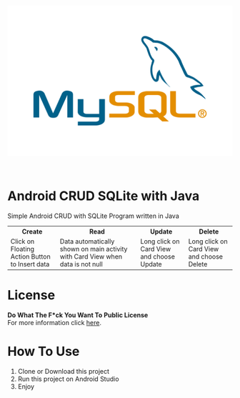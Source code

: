 <p align="center">
  <img src="https://github.com/Stevanus-Christian/Android-CRUD-MySQL-Retrofit/blob/main/MySQL-Logo.wine.png">
</p>
<br>

# Android CRUD SQLite with Java
Simple Android CRUD with SQLite Program written in Java
<br>
<table style="width:100%">
  <tr>
    <th>Create</th>
    <th>Read</th>
    <th>Update</th>
    <th>Delete</th>
  </tr>
  <tr>
    <td>Click on Floating Action Button to Insert data</td>
    <td>Data automatically shown on main activity with Card View when data is not null</td>
    <td>Long click on Card View and choose Update</td>
    <td>Long click on Card View and choose Delete</td>
  </tr>
</table>

# License
<b>Do What The F*ck You Want To Public License</b> 
<br>
For more information click [here](http://www.wtfpl.net/about/).

# How To Use
1. Clone or Download this project
2. Run this project on Android Studio
3. Enjoy
